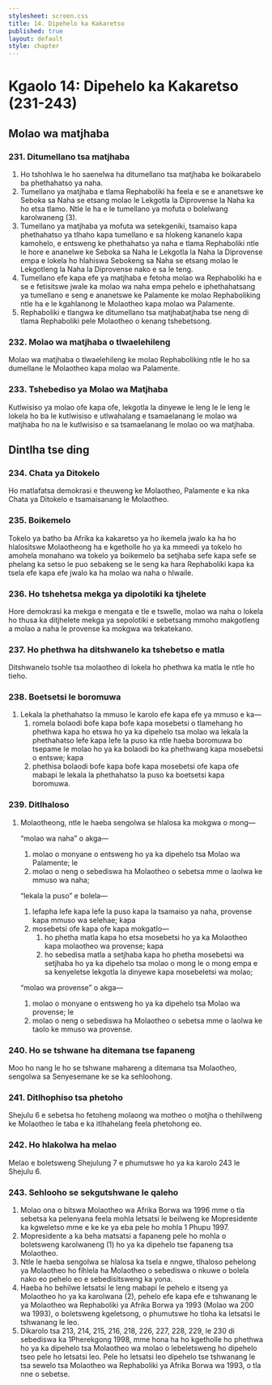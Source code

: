 ```yaml
---
stylesheet: screen.css
title: 14. Dipehelo ka Kakaretso
published: true
layout: default
style: chapter
---
```


# Kgaolo 14: Dipehelo ka Kakaretso (231-243)

## Molao wa matjhaba

### 231. Ditumellano tsa matjhaba

1.	Ho tshohlwa le ho saenelwa ha ditumellano tsa matjhaba ke boikarabelo ba phethahatso ya naha.
2.	Tumellano ya matjhaba e tlama Rephaboliki ha feela e se e ananetswe ke Seboka sa Naha se etsang molao le Lekgotla la Diprovense la Naha ka ho etsa tlamo. Ntle le ha e le tumellano ya mofuta o bolelwang karolwaneng (3).
3.	Tumellano ya matjhaba ya mofuta wa setekgeniki, tsamaiso kapa phethahatso ya tlhaho kapa tumellano e sa hlokeng kananelo kapa kamohelo, e entsweng ke phethahatso ya naha e tlama Rephaboliki ntle le hore e ananelwe ke Seboka sa Naha le Lekgotla la Naha la Diprovense empa e lokela ho hlahiswa Sebokeng sa Naha se etsang molao le Lekgotleng la Naha la Diprovense nako e sa le teng.
4.	Tumellano efe kapa efe ya matjhaba e fetoha molao wa Rephaboliki ha e se e fetisitswe jwale ka molao wa naha empa pehelo e iphethahatsang ya tumellano e seng e ananetswe ke Palamente ke molao Rephaboliking ntle ha e le kgahlanong le Molaotheo kapa molao wa Palamente.
5.	Rephaboliki e tlangwa ke ditumellano tsa matjhabatjhaba tse neng di tlama Rephaboliki pele Molaotheo o kenang tshebetsong.

### 232. Molao wa matjhaba o tlwaelehileng

Molao wa matjhaba o tlwaelehileng ke molao Rephaboliking ntle le ho sa dumellane le Molaotheo kapa molao wa Palamente.

### 233. Tshebediso ya Molao wa Matjhaba

Kutlwisiso ya molao ofe kapa ofe, lekgotla la dinyewe le leng le le leng le lokela ho ba le kutlwisiso e utlwahalang e tsamaelanang le molao wa matjhaba ho na le kutlwisiso e sa tsamaelanang le molao oo wa matjhaba.

## Dintlha tse ding

### 234. Chata ya Ditokelo

Ho matlafatsa demokrasi e theuweng ke Molaotheo, Palamente e ka nka Chata ya Ditokelo e tsamaisanang le Molaotheo.

### 235. Boikemelo

Tokelo ya batho ba Afrika ka kakaretso ya ho ikemela jwalo ka ha ho hlalositswe Molaotheong ha e kgetholle ho ya ka mmeedi ya tokelo ho amohela monahano wa tokelo ya boikemelo ba setjhaba sefe kapa sefe se phelang ka setso le puo sebakeng se le seng ka hara Rephaboliki kapa ka tsela efe kapa efe jwalo ka ha molao wa naha o hlwaile.

### 236. Ho tshehetsa mekga ya dipolotiki ka tjhelete

Hore demokrasi ka mekga e mengata e tle e tswelle, molao wa naha o lokela ho thusa ka ditjhelete mekga ya sepolotiki e sebetsang mmoho makgotleng a molao a naha le provense ka mokgwa wa tekatekano.

### 237. Ho phethwa ha ditshwanelo ka tshebetso e matla

Ditshwanelo tsohle tsa molaotheo di lokela ho phethwa ka matla le ntle ho tieho.

### 238. Boetsetsi le boromuwa

1.	Lekala la phethahatso la mmuso le karolo efe kapa efe ya mmuso e ka—
	1.	romela bolaodi bofe kapa bofe kapa mosebetsi o tlamehang ho phethwa kapa ho etswa ho ya ka dipehelo tsa molao wa lekala la phethahatso lefe kapa lefe la puso ka ntle haeba boromuwa bo tsepame le molao ho ya ka bolaodi bo ka phethwang kapa mosebetsi o entswe; kapa
	1.	phethisa bolaodi bofe kapa bofe kapa mosebetsi ofe kapa ofe mabapi le lekala la phethahatso la puso ka boetsetsi kapa boromuwa.

### 239. Ditlhaloso

1.	Molaotheong, ntle le haeba sengolwa se hlalosa ka mokgwa o mong— 

	“molao wa naha” o akga—
    
	1.	molao o monyane o entsweng ho ya ka dipehelo tsa Molao wa Palamente; le
	1.	molao o neng o sebediswa ha Molaotheo o sebetsa mme o laolwa ke mmuso wa naha;

	“lekala la puso” e bolela—

	1.	lefapha lefe kapa lefe la puso kapa la tsamaiso ya naha, provense kapa mmuso wa selehae; kapa
	1.	mosebetsi ofe kapa ofe kapa mokgatlo—
		1.	ho phetha matla kapa ho etsa mosebetsi ho ya ka Molaotheo kapa molaotheo wa provense; kapa
		1.	ho sebedisa matla a setjhaba kapa ho phetha mosebetsi wa setjhaba ho ya ka dipehelo tsa molao o mong le o mong empa e sa kenyeletse lekgotla la dinyewe kapa mosebeletsi wa molao;

	“molao wa provense” o akga—

	1.	molao o monyane o entsweng ho ya ka dipehelo tsa Molao wa provense; le
	1.	molao o neng o sebediswa ha Molaotheo o sebetsa mme o laolwa ke taolo ke mmuso wa provense.

### 240. Ho se tshwane ha ditemana tse fapaneng

Moo ho nang le ho se tshwane mahareng a ditemana tsa Molaotheo, sengolwa sa Senyesemane ke se ka sehloohong.

### 241. Ditlhophiso tsa phetoho

Shejulu 6 e sebetsa ho fetoheng molaong wa motheo o motjha o thehilweng ke Molaotheo le taba e ka itlhahelang feela phetohong eo.

### 242. Ho hlakolwa ha melao

Melao e boletsweng Shejulung 7 e phumutswe ho ya ka karolo 243 le Shejulu 6.

### 243. Sehlooho se sekgutshwane le qaleho

1.	Molao ona o bitswa Molaotheo wa Afrika Borwa wa 1996 mme o tla sebetsa ka pelenyana feela mohla letsatsi le beilweng ke Mopresidente ka kgweletso mme e ke ke ya eba pele ho mohla 1 Phupu 1997.
2.	Mopresidente a ka beha matsatsi a fapaneng pele ho mohla o boletsweng karolwaneng (1) ho ya ka dipehelo tse fapaneng tsa Molaotheo.
3.	Ntle le haeba sengolwa se hlalosa ka tsela e nngwe, tlhaloso pehelong ya Molaotheo ho fihlela ha Molaotheo o sebediswa o nkuwe o bolela nako eo pehelo eo e sebedisitsweng ka yona.
4.	Haeba ho behilwe letsatsi le leng mabapi le pehelo e itseng ya Molaotheo ho ya ka karolwana (2), pehelo efe kapa efe e tshwanang le ya Molaotheo wa Rephaboliki ya Afrika Borwa ya 1993 (Molao wa 200 wa 1993), o boletsweng kgeletsong, o phumutswe ho tloha ka letsatsi le tshwanang le leo.
5.	Dikarolo tsa 213, 214, 215, 216, 218, 226, 227, 228, 229, le 230 di sebediswa ka 1Pherekgong 1998, mme hona ha ho kgetholle ho phethwa ho ya ka dipehelo tsa Molaotheo wa molao o lebeletsweng ho dipehelo tseo pele ho letsatsi leo. Pele ho letsatsi leo dipehelo tse tshwanang le tsa sewelo tsa Molaotheo wa Rephaboliki ya Afrika Borwa wa 1993, o tla nne o sebetse.
